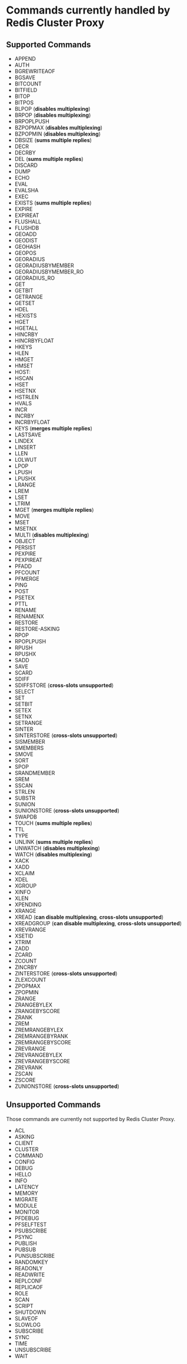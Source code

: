 # Commands currently handled by Redis Cluster Proxy

## Supported Commands

 - APPEND
 - AUTH
 - BGREWRITEAOF
 - BGSAVE
 - BITCOUNT
 - BITFIELD
 - BITOP
 - BITPOS
 - BLPOP (**disables multiplexing**)
 - BRPOP (**disables multiplexing**)
 - BRPOPLPUSH
 - BZPOPMAX (**disables multiplexing**)
 - BZPOPMIN (**disables multiplexing**)
 - DBSIZE (**sums multiple replies**)
 - DECR
 - DECRBY
 - DEL (**sums multiple replies**)
 - DISCARD
 - DUMP
 - ECHO
 - EVAL
 - EVALSHA
 - EXEC
 - EXISTS (**sums multiple replies**)
 - EXPIRE
 - EXPIREAT
 - FLUSHALL
 - FLUSHDB
 - GEOADD
 - GEODIST
 - GEOHASH
 - GEOPOS
 - GEORADIUS
 - GEORADIUSBYMEMBER
 - GEORADIUSBYMEMBER_RO
 - GEORADIUS_RO
 - GET
 - GETBIT
 - GETRANGE
 - GETSET
 - HDEL
 - HEXISTS
 - HGET
 - HGETALL
 - HINCRBY
 - HINCRBYFLOAT
 - HKEYS
 - HLEN
 - HMGET
 - HMSET
 - HOST:
 - HSCAN
 - HSET
 - HSETNX
 - HSTRLEN
 - HVALS
 - INCR
 - INCRBY
 - INCRBYFLOAT
 - KEYS (**merges multiple replies**)
 - LASTSAVE
 - LINDEX
 - LINSERT
 - LLEN
 - LOLWUT
 - LPOP
 - LPUSH
 - LPUSHX
 - LRANGE
 - LREM
 - LSET
 - LTRIM
 - MGET (**merges multiple replies**)
 - MOVE
 - MSET
 - MSETNX
 - MULTI (**disables multiplexing**)
 - OBJECT
 - PERSIST
 - PEXPIRE
 - PEXPIREAT
 - PFADD
 - PFCOUNT
 - PFMERGE
 - PING
 - POST
 - PSETEX
 - PTTL
 - RENAME
 - RENAMENX
 - RESTORE
 - RESTORE-ASKING
 - RPOP
 - RPOPLPUSH
 - RPUSH
 - RPUSHX
 - SADD
 - SAVE
 - SCARD
 - SDIFF
 - SDIFFSTORE (**cross-slots unsupported**)
 - SELECT
 - SET
 - SETBIT
 - SETEX
 - SETNX
 - SETRANGE
 - SINTER
 - SINTERSTORE (**cross-slots unsupported**)
 - SISMEMBER
 - SMEMBERS
 - SMOVE
 - SORT
 - SPOP
 - SRANDMEMBER
 - SREM
 - SSCAN
 - STRLEN
 - SUBSTR
 - SUNION
 - SUNIONSTORE (**cross-slots unsupported**)
 - SWAPDB
 - TOUCH (**sums multiple replies**)
 - TTL
 - TYPE
 - UNLINK (**sums multiple replies**)
 - UNWATCH (**disables multiplexing**)
 - WATCH (**disables multiplexing**)
 - XACK
 - XADD
 - XCLAIM
 - XDEL
 - XGROUP
 - XINFO
 - XLEN
 - XPENDING
 - XRANGE
 - XREAD (**can disable multiplexing**, **cross-slots unsupported**)
 - XREADGROUP (**can disable multiplexing**, **cross-slots unsupported**)
 - XREVRANGE
 - XSETID
 - XTRIM
 - ZADD
 - ZCARD
 - ZCOUNT
 - ZINCRBY
 - ZINTERSTORE (**cross-slots unsupported**)
 - ZLEXCOUNT
 - ZPOPMAX
 - ZPOPMIN
 - ZRANGE
 - ZRANGEBYLEX
 - ZRANGEBYSCORE
 - ZRANK
 - ZREM
 - ZREMRANGEBYLEX
 - ZREMRANGEBYRANK
 - ZREMRANGEBYSCORE
 - ZREVRANGE
 - ZREVRANGEBYLEX
 - ZREVRANGEBYSCORE
 - ZREVRANK
 - ZSCAN
 - ZSCORE
 - ZUNIONSTORE (**cross-slots unsupported**)

## Unsupported Commands

Those commands are currently not supported by Redis Cluster Proxy.

 - ACL
 - ASKING
 - CLIENT
 - CLUSTER
 - COMMAND
 - CONFIG
 - DEBUG
 - HELLO
 - INFO
 - LATENCY
 - MEMORY
 - MIGRATE
 - MODULE
 - MONITOR
 - PFDEBUG
 - PFSELFTEST
 - PSUBSCRIBE
 - PSYNC
 - PUBLISH
 - PUBSUB
 - PUNSUBSCRIBE
 - RANDOMKEY
 - READONLY
 - READWRITE
 - REPLCONF
 - REPLICAOF
 - ROLE
 - SCAN
 - SCRIPT
 - SHUTDOWN
 - SLAVEOF
 - SLOWLOG
 - SUBSCRIBE
 - SYNC
 - TIME
 - UNSUBSCRIBE
 - WAIT


